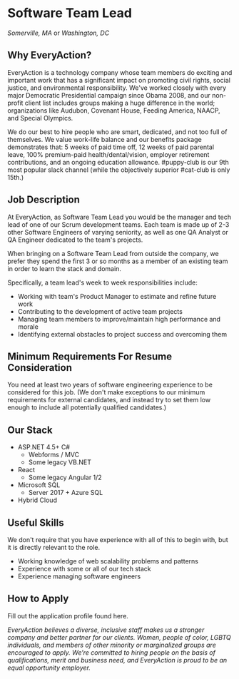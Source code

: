# Software Team Lead

*Somerville, MA* or *Washington, DC*

## Why EveryAction?

EveryAction is a technology company whose team members do exciting and important work that has a significant impact on promoting civil rights, social justice, and environmental responsibility.  We've worked closely with every major Democratic Presidential campaign since Obama 2008, and our non-profit client list includes groups making a huge difference in the world; organizations like Audubon, Covenant House, Feeding America, NAACP, and Special Olympics.

We do our best to hire people who are smart, dedicated, and not too full of themselves.  We value work-life balance and our benefits package demonstrates that: 5 weeks of paid time off, 12 weeks of paid parental leave, 100% premium-paid health/dental/vision, employer retirement contributions, and an ongoing education allowance.  #puppy-club is our 9th most popular slack channel (while the objectively superior #cat-club is only 15th.)

## Job Description

At EveryAction, as Software Team Lead you would be the manager and tech lead of one of our Scrum development teams.  Each team is  made up of 2-3 other Software Engineers of varying seniority, as well as one QA Analyst or QA Engineer dedicated to the team's projects.

When bringing on a Software Team Lead from outside the company, we prefer they spend the first 3 or so months as a member of an existing team in order to learn the stack and domain.

Specifically, a team lead's week to week responsibilities include:

* Working with team's Product Manager to estimate and refine future work
* Contributing to the development of active team projects
* Managing team members to improve/maintain high performance and morale
* Identifying external obstacles to project success and overcoming them

##  Minimum Requirements For Resume Consideration

You need at least two years of software engineering experience to be considered for this job.  (We don't make exceptions to our minimum requirements for external candidates, and instead try to set them low enough to include all potentially qualified candidates.)

## Our Stack

* ASP.NET 4.5+ C#
  * Webforms / MVC
  * Some legacy VB.NET
* React
  * Some legacy Angular 1/2
* Microsoft SQL
  * Server 2017 + Azure SQL
* Hybrid Cloud

## Useful Skills

We don't require that you have experience with all of this to begin with, but it is directly relevant to the role.

* Working knowledge of web scalability problems and patterns
* Experience with some or all of our tech stack
* Experience managing software engineers

## How to Apply

Fill out the application profile found here.

*EveryAction believes a diverse, inclusive staff makes us a stronger company and better partner for our clients. Women, people of color, LGBTQ individuals, and members of other minority or marginalized groups are encouraged to apply. We’re committed to hiring people on the basis of qualifications, merit and business need, and EveryAction is proud to be an equal opportunity employer.*